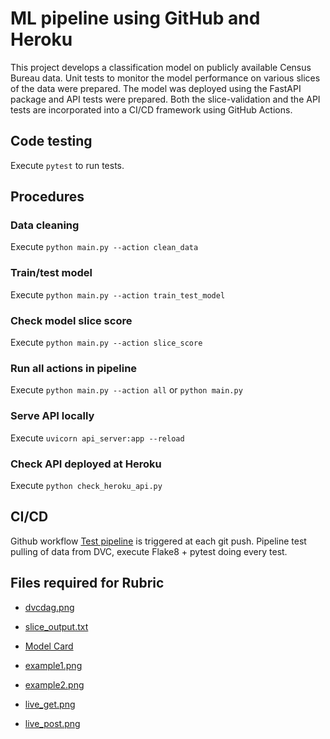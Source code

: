# ML pipeline using GitHub and Heroku

This project develops a classification model on publicly available Census Bureau data. Unit tests to monitor the model performance on various slices of the data were prepared. The model was deployed using the FastAPI package and API tests were prepared. Both the slice-validation and the API tests are incorporated into a CI/CD framework using GitHub Actions.

## Code testing

Execute `pytest` to run tests.

## Procedures

### Data cleaning 

Execute `python main.py --action clean_data`

### Train/test model 

Execute `python main.py --action train_test_model`

### Check model slice score 

Execute `python main.py --action slice_score`

### Run all actions in pipeline

Execute `python main.py --action all` or `python main.py`

### Serve API locally

Execute `uvicorn api_server:app --reload`

### Check API deployed at Heroku

Execute `python check_heroku_api.py`

## CI/CD

Github workflow [Test pipeline](.github/workflows/test_n_pulldata.yaml) is triggered at each git push.
Pipeline test pulling of data from DVC, execute Flake8 + pytest doing every test.


## Files required for Rubric

* [dvcdag.png](screenshots/dvcdag.png)

* [slice_output.txt](screenshots/slice_output.txt)

* [Model Card](model_card.md)

* [example1.png](screenshots/example1.png)
* [example2.png](screenshots/example2.png)

* [live_get.png](screenshots/live_get.png)
* [live_post.png](screenshots/live_post.png)